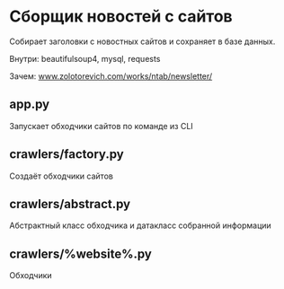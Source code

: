 # Сборщик новостей с сайтов
Собирает заголовки с новостных сайтов и сохраняет в базе данных.

Внутри: beautifulsoup4, mysql, requests

Зачем: www.zolotorevich.com/works/ntab/newsletter/

## app.py
Запускает обходчики сайтов по команде из CLI

## crawlers/factory.py
Создаёт обходчики сайтов

## crawlers/abstract.py
Абстрактный класс обходчика и датакласс собранной информации

## crawlers/%website%.py
Обходчики
